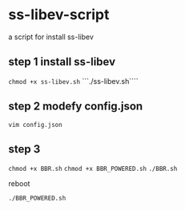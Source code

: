 # ss-libev-script
a script for install ss-libev

## step 1 install ss-libev
```chmod +x ss-libev.sh```
```./ss-libev.sh````
## step 2 modefy config.json
```vim config.json```
## step 3
```chmod +x BBR.sh```
```chmod +x BBR_POWERED.sh```
```./BBR.sh```

reboot

```./BBR_POWERED.sh```
 
